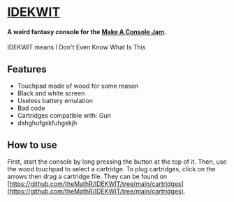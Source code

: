 [IDEKWIT](https://mathr.itch.io/idekwit)
=======

#### A weird fantasy console for the [Make A Console Jam](https://itch.io/jam/make-a-console-jam).
IDEKWIT means I Don't Even Know What Is This

Features
--------
  - Touchpad made of wood for some reason
  - Black and white screen
  - Useless battery emulation
  - Bad code
  - Cartridges compatible with: Gun
  - dshghufgskfuhgekjh

How to use
----------

First, start the console by long pressing the button at the top of it. Then, use the wood touchpad to select a cartridge. To plug cartridges, click on the arrows then drag a cartridge file. They can be found on [https://github.com/theMathR/IDEKWIT/tree/main/cartridges](https://github.com/theMathR/IDEKWIT/tree/main/cartridges).
